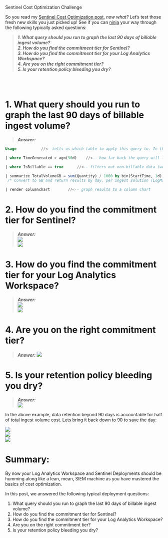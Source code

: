Sentinel Cost Optimization Challenge

So you read my [Sentinel Cost Optimization post](https://www.hanley.cloud/2023-04-24-Sentinel-Cost-Optimization/), _now what?_ Let’s test those fresh new skills you just picked up! See if you can [ninja](https://techcommunity.microsoft.com/t5/microsoft-sentinel-blog/become-a-microsoft-sentinel-ninja-the-complete-level-400/ba-p/1246310) your way through the following typically asked questions: 

> **_1.	What query should you run to graph the last 90 days of billable ingest volume?_**  <br/>
> **_2.	How do you find the commitment tier for Sentinel?_** <br/>
> **_3.	How do you find the commitment tier for your Log Analytics Workspace?_**<br/>
> **_4.	Are you on the right commitment tier?_**<br/>
> **_5.	Is your retention policy bleeding you dry?_**
 
<br/><br/>

# 1.  What query should you run to graph the last 90 days of billable ingest volume?
> **_Answer:_** 
```sql
Usage       	//<--tells us which table to apply this query to. In this case it’s the Usage log table.

| where TimeGenerated > ago(90d)	//<-- how far back the query will look in the Usage table.

| where IsBillable == true		//<-- filters out non-billable data (we’re only worried about data that incurs a cost).

| summarize TotalVolumeGB = sum(Quantity) / 1000 by bin(StartTime, 1d), Solution
 /* Convert to GB and return results by day, per ingest solution (LogManagement, Security, etc.)*/

| render columnchart		//<-- graph results to a column chart
``` 


# 2.	How do you find the commitment tier for Sentinel?
> **_Answer:_** <br/>
![](/assets/img/Optimization/Exercise/SentinelTier1.png)<br/>
![](/assets/img/Optimization/Exercise/SentinelTier2.png)<br/>

# 3.	How do you find the commitment tier for your Log Analytics Workspace? 
> **_Answer:_** <br/>
![](/assets/img/Optimization/Exercise/LAWTier1.png)<br/>
![](/assets/img/Optimization/Exercise/LAWTier2.png)<br/>

# 4.	Are you on the right commitment tier? 
> **_Answer:_** 
![](/assets/img/Optimization/Exercise/Right_Tier.png)


# 5.	Is your retention policy bleeding you dry?
> **_Answer:_**  
![](/assets/img/Optimization/Exercise/BadRetention.png)

In the above example, data retention beyond 90 days is accountable for half of total ingest volume cost. Lets bring it back down to 90 to save the day:

![](/assets/img/Optimization/Exercise/LAWTier1.png)<br/>
![](/assets/img/Optimization/Exercise/LAWTier2.png)<br/>
![](/assets/img/Optimization/Exercise/RetentionSetting.png)<br/>



# Summary: 
By now your Log Analytics Workspace and Sentinel Deployments should be humming along like a lean, mean, SIEM machine as you have mastered the basics of cost optimization. 

In this post, we answered the following typical deployment questions:

1.	What query should you run to graph the last 90 days of billable ingest volume? 
2.	How do you find the commitment tier for Sentinel?
3.	How do you find the commitment tier for your Log Analytics Workspace?  
4.	Are you on the right commitment tier? 
5.	Is your retention policy bleeding you dry? 

